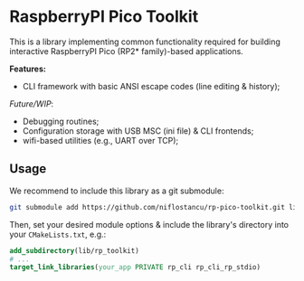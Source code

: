 # RaspberryPI Pico Toolkit

This is a library implementing common functionality required for building
interactive RaspberryPI Pico (RP2* family)-based applications.

**Features:**

- CLI framework with basic ANSI escape codes (line editing & history);

_Future/WIP_:

- Debugging routines;
- Configuration storage with USB MSC (ini file) & CLI frontends;
- wifi-based utilities (e.g., UART over TCP);

## Usage

We recommend to include this library as a git submodule:

```bash
git submodule add https://github.com/niflostancu/rp-pico-toolkit.git lib/rp_toolkit
```

Then, set your desired module options & include the library's directory into
your `CMakeLists.txt`, e.g.:

```cmake
add_subdirectory(lib/rp_toolkit)
# ...
target_link_libraries(your_app PRIVATE rp_cli rp_cli_rp_stdio)
```

